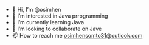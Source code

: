 - 👋 Hi, I’m @osimhen
- 👀 I’m interested in Java prrogramming
- 🌱 I’m currently learning Java
- 💞️ I’m looking to collaborate on Jave
- 📫 How to reach me osimhensomto31@outlook.com

<!---
osimhen/osimhen is a ✨ special ✨ repository because its `README.md` (this file) appears on your GitHub profile.
You can click the Preview link to take a look at your changes.
--->

